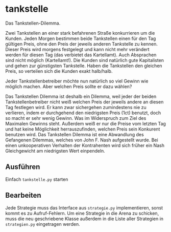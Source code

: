 # tankstelle #

Das Tankstellen-Dilemma.

Zwei Tankstellen an einer stark befahrenen Straße konkurrieren um die Kunden. Jeden Morgen bestimmen beide Tankstellen einen für den Tag gültigen Preis, ohne den Preis der jeweils anderen Tankstelle zu kennen. Dieser Preis wird morgens festgelegt und kann nicht mehr verändert werden für diesen Tag (das verbietet das Kartellamt). Auch Absprachen sind nicht möglich (Kartellamt!). Die Kunden sind natürlich gute Kapitalisten und gehen zur günstigsten Tankstelle. Haben die Tankstellen den gleichen Preis, so verteilen sich die Kunden exakt halb/halb.

Jeder Tankstellenbetreiber möchte nun natürlich so viel Gewinn wie möglich machen. Aber welchen Preis sollte er dazu wählen?

Das Tankstellen Dilemma ist deshalb ein Dilemma, weil jeder der beiden Tankstellenbetreiber nicht weiß welchen Preis der jeweils andere an diesen Tag festlegen wird. Er kann zwar sichergehen zumindestens nie zu verlieren, indem er durchgehend den niedrigsten Preis (1ct) benutzt, doch so macht er sehr wenig Gewinn. Was im Widerspruch zum Ziel des Maximalen Gewinns steht. Außerdem weiß er nur die Preise vom letzten Tag und hat keine Möglichkeit herrauszufinden, welchen Preis sein Konkurent benutzen wird. Das Tankstellen Dilemma ist eine Abwandlung des Gefangenen Dilemmas, welches von John F. Nash aufgestellt wurde. Bei einen unkooperativen Verhalten der Kontrahenten wird sich früher ein Nash Gleichgewicht am niedrigsten Wert einpendeln.


## Ausführen ##

Einfach `tankstelle.py` starten


## Bearbeiten ##


Jede Strategie muss das Interface aus `strategie.py` implementieren, sonst kommt es zu Aufruf-Fehlern. Um eine Strategie in die Arena zu schicken, muss die neu geschriebene Klasse außerdem in die Liste aller Strategien in `strategien.py` eingetragen werden.

